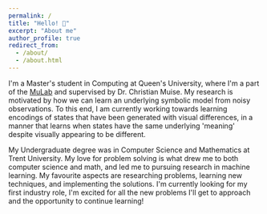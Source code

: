 ```yaml
---
permalink: /
title: "Hello! 👋"
excerpt: "About me"
author_profile: true
redirect_from: 
  - /about/
  - /about.html
---
```


I'm a Master's student in Computing at Queen's University, where I'm a part of the [MuLab](http://mulab.ai) and supervised by Dr. Christian Muise. My research is motivated by how we can learn an underlying symbolic model from noisy observations. To this end, I am currently working towards learning encodings of states that have been generated with visual differences, in a manner that learns when states have the same underlying 'meaning' despite visually appearing to be different.

My Undergraduate degree was in Computer Science and Mathematics at Trent University. My love for problem solving is what drew me to both computer science and math, and led me to pursuing research in machine learning. My favourite aspects are researching problems, learning new techniques, and implementing the solutions. I'm currently looking for my first industry role, I'm excited for all the new problems I'll get to approach and the opportunity to continue learning!
